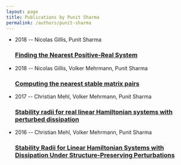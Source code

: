 ```yaml
---
layout: page
title: Publications by Punit Sharma
permalink: /authors/punit-sharma
---
```


<ul class="post-list">
<li><span class='post-meta'>2018 -- Nicolas Gillis, Punit Sharma</span><h3><a class='post-link' href="{{ site.baseurl }}/finding-the-nearest-positive-real-system">Finding the Nearest Positive-Real System</a></h3></li>
<li><span class='post-meta'>2018 -- Nicolas Gillis, Volker Mehrmann, Punit Sharma</span><h3><a class='post-link' href="{{ site.baseurl }}/computing-the-nearest-stable-matrix-pairs">Computing the nearest stable matrix pairs</a></h3></li>
<li><span class='post-meta'>2017 -- Christian Mehl, Volker Mehrmann, Punit Sharma</span><h3><a class='post-link' href="{{ site.baseurl }}/stability-radii-for-real-linear-hamiltonian-systems-with-perturbed-dissipation">Stability radii for real linear Hamiltonian systems with perturbed dissipation</a></h3></li>
<li><span class='post-meta'>2016 -- Christian Mehl, Volker Mehrmann, Punit Sharma</span><h3><a class='post-link' href="{{ site.baseurl }}/stability-radii-for-linear-hamiltonian-systems-with-dissipation-under-structure-preserving-perturbations">Stability Radii for Linear Hamiltonian Systems with Dissipation Under Structure-Preserving Perturbations</a></h3></li>

</ul>
